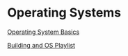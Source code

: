 # Operating Systems

[Operating System Basics](https://www.youtube.com/playlist?list=PLIbUZ3URbL0Gqn0q2-MYJd-3nv6zw7GCQ)

[Building and OS Playlist](https://www.youtube.com/playlist?list=PLFjM7v6KGMpiH2G-kT781ByCNC_0pKpPN)
